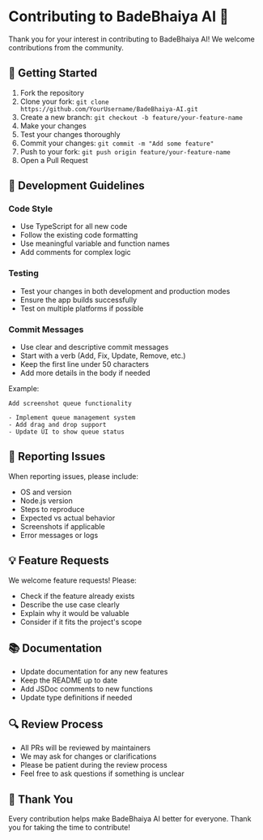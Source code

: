 # Contributing to BadeBhaiya AI 🤝

Thank you for your interest in contributing to BadeBhaiya AI! We welcome contributions from the community.

## 🚀 Getting Started

1. Fork the repository
2. Clone your fork: `git clone https://github.com/YourUsername/BadeBhaiya-AI.git`
3. Create a new branch: `git checkout -b feature/your-feature-name`
4. Make your changes
5. Test your changes thoroughly
6. Commit your changes: `git commit -m "Add some feature"`
7. Push to your fork: `git push origin feature/your-feature-name`
8. Open a Pull Request

## 📝 Development Guidelines

### Code Style
- Use TypeScript for all new code
- Follow the existing code formatting
- Use meaningful variable and function names
- Add comments for complex logic

### Testing
- Test your changes in both development and production modes
- Ensure the app builds successfully
- Test on multiple platforms if possible

### Commit Messages
- Use clear and descriptive commit messages
- Start with a verb (Add, Fix, Update, Remove, etc.)
- Keep the first line under 50 characters
- Add more details in the body if needed

Example:
```
Add screenshot queue functionality

- Implement queue management system
- Add drag and drop support
- Update UI to show queue status
```

## 🐛 Reporting Issues

When reporting issues, please include:
- OS and version
- Node.js version
- Steps to reproduce
- Expected vs actual behavior
- Screenshots if applicable
- Error messages or logs

## 💡 Feature Requests

We welcome feature requests! Please:
- Check if the feature already exists
- Describe the use case clearly
- Explain why it would be valuable
- Consider if it fits the project's scope

## 📚 Documentation

- Update documentation for any new features
- Keep the README up to date
- Add JSDoc comments to new functions
- Update type definitions if needed

## 🔍 Review Process

- All PRs will be reviewed by maintainers
- We may ask for changes or clarifications
- Please be patient during the review process
- Feel free to ask questions if something is unclear

## 🙏 Thank You

Every contribution helps make BadeBhaiya AI better for everyone. Thank you for taking the time to contribute!
